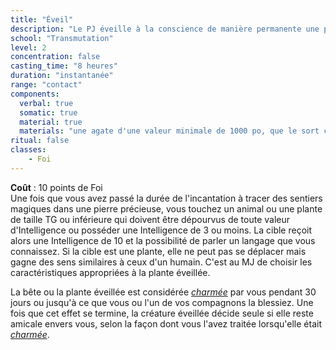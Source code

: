 ```yaml
---
title: "Éveil"
description: "Le PJ éveille à la conscience de manière permanente une plante ou un animal."
school: "Transmutation"
level: 2
concentration: false
casting_time: "8 heures"
duration: "instantanée"
range: "contact"
components:
  verbal: true
  somatic: true
  material: true
  materials: "une agate d'une valeur minimale de 1000 po, que le sort consomme"
ritual: false
classes:
    - Foi
---
```

**Coût** : 10 points de Foi  
Une fois que vous avez passé la durée de l'incantation à tracer des sentiers magiques dans une pierre précieuse, vous touchez un animal ou une plante de taille TG ou inférieure qui doivent être dépourvus de toute valeur d'Intelligence ou posséder une Intelligence de 3 ou moins. La cible reçoit alors une Intelligence de 10 et la possibilité de parler un langage que vous connaissez. Si la cible est une plante, elle ne peut pas se déplacer mais gagne des sens similaires à ceux d'un humain. C'est au MJ de choisir les caractéristiques appropriées à la plante éveillée.

La bête ou la plante éveillée est considérée [_charmée_](/gerer-la-sante-du-personnage/#charme) par vous pendant 30 jours ou jusqu'à ce que vous ou l'un de vos compagnons la blessiez. Une fois que cet effet se termine, la créature éveillée décide seule si elle reste amicale envers vous, selon la façon dont vous l'avez traitée lorsqu'elle était [_charmée_](/gerer-la-sante-du-personnage/#charme).
